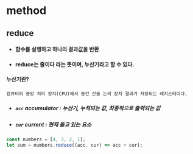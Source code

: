 # method

## reduce

- #### 함수를 실행하고 하나의 결과값을 반환
- #### reduce는 줄이다 라는 뜻이며, 누산기라고 할 수 있다.

#### 누산기란?

    컴퓨터의 중앙 처리 장치(CPU)에서 중간 산술 논리 장치 결과가 저장되는 레지스터이다.

- ##### `acc` accumulator : 누산기, 누적되는 값, 최종적으로 출력되는 값

* ##### `cur` current : 현재 돌고 있는 요소

```js
const numbers = [4, 3, 2, 1];
let sum = numbers.reduce((acc, cur) => acc + cur);
```
